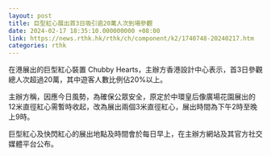 ```yaml
---
layout: post
title: 巨型紅心展出首3日吸引逾20萬人次到場參觀
date: 2024-02-17 18:35:10.000000000 +08:00
link: https://news.rthk.hk/rthk/ch/component/k2/1740748-20240217.htm
categories: rthk
---
```


在港展出的巨型紅心裝置 Chubby Hearts，主辦方香港設計中心表示，首3日參觀總人次超過20萬，其中遊客人數比例佔20%以上。

主辦方稱，因應今日風勢，為確保公眾安全，原定於中環皇后像廣場花園展出的12米直徑紅心需暫時收起，改為展出兩個3米直徑紅心，展出時間為下午2時至晚上9時。

巨型紅心及快閃紅心的展出地點及時間會於每日早上，在主辦方網站及其官方社交媒體平台公布。

